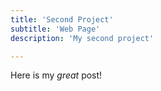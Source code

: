 ```yaml
---
title: 'Second Project'
subtitle: 'Web Page'
description: 'My second project'

---
```


Here is my _great_ post!